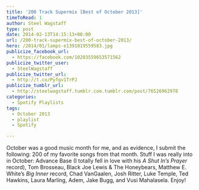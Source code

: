 ```yaml
---
title: '200 Track Supermix [Best of October 2013]'
timeToRead: 1 
author: Steel Wagstaff
type: post
date: 2014-02-13T14:15:13+00:00
url: /200-track-supermix-best-of-october-2013/
hero: /2014/01/lamps-e1391019559583.jpg
publicize_facebook_url:
  - https://facebook.com/10203559653571562
publicize_twitter_user:
  - SteelWagstaff
publicize_twitter_url:
  - http://t.co/Pyfgv1TrPJ
publicize_tumblr_url:
  - http://steelwagstaff.tumblr.com.tumblr.com/post/76526962978
categories:
  - Spotify Playlists
tags:
  - October 2013
  - playlist
  - Spotify

---
```

October was a good music month for me, and as evidence, I submit the following: 200 of my favorite songs from that month. Stuff I was really into in October: Advance Base (I totally fell in love with his _A Shut In&#8217;s Prayer_ record), Tom Brosseau, Black Joe Lewis & The Honeybears, Matthew E. White&#8217;s _Big Inner_ record, Chad VanGaalen, Josh Ritter, Luke Temple, Ted Hawkins, Laura Marling, Adem, Jake Bugg, and Vusi Mahalasela. Enjoy!